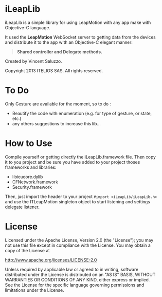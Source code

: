# iLeapLib

iLeapLib is a simple library for using LeapMotion with any app make with Objective-C language.

It used the **LeapMotion** WebSocket server to getting data from the devices and distribute it to the app with an Objective-C elegant manner: 

> **Shared controller and Delegate methods.**


Created by Vincent Saluzzo.

Copyright 2013 ITELIOS SAS. All rights reserved.


# To Do

Only Gesture are available for the moment, so to do : 

* Beautify the code with enumeration (e.g. for type of gesture, or state, etc.)
* any others suggestions to increase this lib…


# How to Use

Compile yourself or getting directly the iLeapLib.framework file. Then copy it to you project and be sure you have added to your project thoses frameworks and libraries:

* libicucore.dylib
* CFNetwork.framework
* Security.framework

Then, just import the header to your project `#import <iLeapLib/iLeapLib.h>` and use the ITLeapMotion singleton object to start listening and settings delegate listener.


# License

Licensed under the Apache License, Version 2.0 (the "License");
you may not use this file except in compliance with the License.
You may obtain a copy of the License at

http://www.apache.org/licenses/LICENSE-2.0

Unless required by applicable law or agreed to in writing, software
distributed under the License is distributed on an "AS IS" BASIS,
WITHOUT WARRANTIES OR CONDITIONS OF ANY KIND, either express or implied.
See the License for the specific language governing permissions and
limitations under the License.